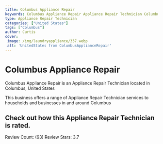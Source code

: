```yaml
---
title: Columbus Appliance Repair
keywords: Columbus Appliance Repair Appliance Repair Technician Columbus United States 
type: Appliance Repair Technician 
categories: ["United States"]
tags: ["Columbus"]
author: Curtis
cover:
 image: /img/laundryappliance/337.webp
 alt: 'UnitedStates from ColumbusApplianceRepair'
---
```


# Columbus Appliance Repair
Columbus Appliance Repair is an Appliance Repair Technician located in Columbus, United States

This business offers a range of Appliance Repair Technician services to households and businesses in and around Columbus

## Check out how this Appliance Repair Technician is rated.
Review Count: (63)
Review Stars: 3.7
